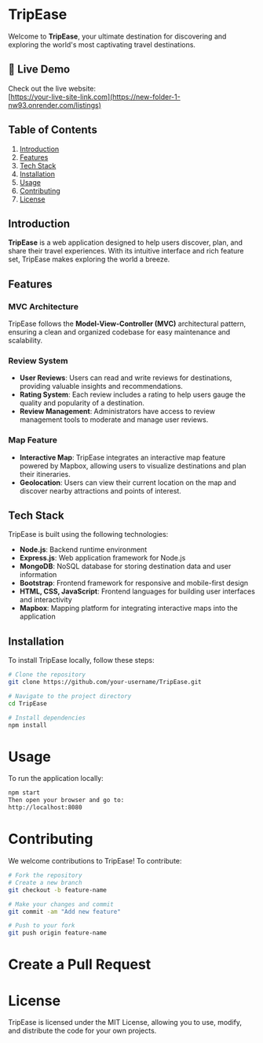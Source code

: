 # TripEase

Welcome to **TripEase**, your ultimate destination for discovering and exploring the world's most captivating travel destinations.

## 🔗 Live Demo

Check out the live website:  
[https://your-live-site-link.com](https://new-folder-1-nw93.onrender.com/listings) 
## Table of Contents

1. [Introduction](#introduction)
2. [Features](#features)
3. [Tech Stack](#tech-stack)
4. [Installation](#installation)
5. [Usage](#usage)
6. [Contributing](#contributing)
7. [License](#license)

## Introduction

**TripEase** is a web application designed to help users discover, plan, and share their travel experiences. With its intuitive interface and rich feature set, TripEase makes exploring the world a breeze.

## Features

### MVC Architecture

TripEase follows the **Model-View-Controller (MVC)** architectural pattern, ensuring a clean and organized codebase for easy maintenance and scalability.

### Review System

- **User Reviews**: Users can read and write reviews for destinations, providing valuable insights and recommendations.
- **Rating System**: Each review includes a rating to help users gauge the quality and popularity of a destination.
- **Review Management**: Administrators have access to review management tools to moderate and manage user reviews.

### Map Feature

- **Interactive Map**: TripEase integrates an interactive map feature powered by Mapbox, allowing users to visualize destinations and plan their itineraries.
- **Geolocation**: Users can view their current location on the map and discover nearby attractions and points of interest.

## Tech Stack

TripEase is built using the following technologies:

- **Node.js**: Backend runtime environment
- **Express.js**: Web application framework for Node.js
- **MongoDB**: NoSQL database for storing destination data and user information
- **Bootstrap**: Frontend framework for responsive and mobile-first design
- **HTML, CSS, JavaScript**: Frontend languages for building user interfaces and interactivity
- **Mapbox**: Mapping platform for integrating interactive maps into the application

## Installation

To install TripEase locally, follow these steps:

```bash
# Clone the repository
git clone https://github.com/your-username/TripEase.git

# Navigate to the project directory
cd TripEase

# Install dependencies
npm install
```
# Usage
To run the application locally:

```bash
npm start
Then open your browser and go to:
http://localhost:8080
```
# Contributing
We welcome contributions to TripEase! To contribute:

```bash
# Fork the repository
# Create a new branch
git checkout -b feature-name

# Make your changes and commit
git commit -am "Add new feature"

# Push to your fork
git push origin feature-name
```
# Create a Pull Request
# License
TripEase is licensed under the MIT License, allowing you to use, modify, and distribute the code for your own projects.

